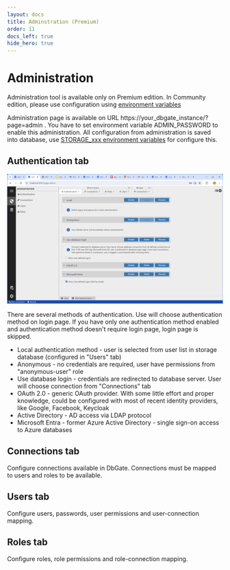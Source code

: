 ```yaml
---
layout: docs
title: Adminstration (Premium)
order: 11
docs_left: true
hide_hero: true
---
```


# Administration
Administration tool is available only on Premium edition. In Community edition, please use configuration using [environment variables](/docs/env-variables.html)

Administration page is available on URL https://your_dbgate_instance/?page=admin . You have to set environment variable ADMIN_PASSWORD to enable this administration.
All configuration from administration is saved into database, use [STORAGE_xxx environment  variables](/docs/env-variables.html) for configure this.

## Authentication tab
<img src='/assets/screenshots/authadmin.png' />

There are several methods of authentication. Use will choose authentication method on login page. If you have only one authentication method enabled and authentication method doesn't require login page, login page is skipped.

- Local authentication method - user is selected from user list in storage database (configured in "Users" tab)
- Anonymous - no credentials are required, user have permissions from "anonymous-user" role
- Use database login - credentials are redirected to database server. User will choose connection from "Connections" tab
- OAuth 2.0 - generic OAuth provider. With some little effort and proper knowledge, could be configured with most of recent identity providers, like Google, Facebook, Keycloak
- Active Directory - AD access via LDAP protocol
- Microsoft Entra - former Azure Active Directory - single sign-on access to Azure databases

## Connections tab
Configure connections available in DbGate. Connections must be mapped to users and roles to be available.

## Users tab
Configure users, passwords, user permissions and user-connection mapping.

## Roles tab
Configure roles, role permissions and role-connection mapping.
